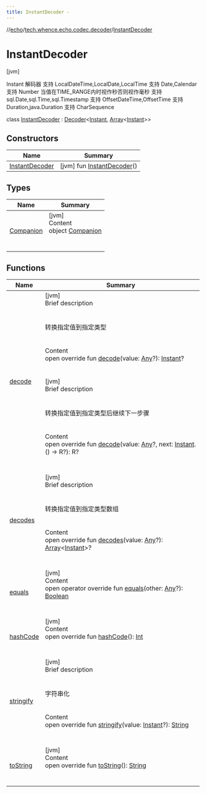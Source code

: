 ```yaml
---
title: InstantDecoder -
---
```

//[echo](../../index.md)/[tech.whence.echo.codec.decoder](../index.md)/[InstantDecoder](index.md)



# InstantDecoder  
 [jvm] 

Instant 解码器 支持 LocalDateTime,LocalDate,LocalTime 支持 Date,Calendar 支持 Number 当值在TIME_RANGE内时视作秒否则视作毫秒 支持 sql.Date,sql.Time,sql.Timestamp 支持 OffsetDateTime,OffsetTime 支持 Duration,java.Duration 支持 CharSequence

class [InstantDecoder](index.md) : [Decoder](../../tech.whence.echo.codec/-decoder/index.md)<[Instant](https://docs.oracle.com/javase/8/docs/api/java/time/Instant.html), [Array](https://kotlinlang.org/api/latest/jvm/stdlib/kotlin/-array/index.html)<[Instant](https://docs.oracle.com/javase/8/docs/api/java/time/Instant.html)>>    


## Constructors  
  
|  Name|  Summary| 
|---|---|
| [InstantDecoder](-instant-decoder.md)|  [jvm] fun [InstantDecoder](-instant-decoder.md)()   <br>


## Types  
  
|  Name|  Summary| 
|---|---|
| [Companion](-companion/index.md)| [jvm]  <br>Content  <br>object [Companion](-companion/index.md)  <br><br><br>


## Functions  
  
|  Name|  Summary| 
|---|---|
| [decode](decode.md)| [jvm]  <br>Brief description  <br><br><br>转换指定值到指定类型<br><br>  <br>Content  <br>open override fun [decode](decode.md)(value: [Any](https://kotlinlang.org/api/latest/jvm/stdlib/kotlin/-any/index.html)?): [Instant](https://docs.oracle.com/javase/8/docs/api/java/time/Instant.html)?  <br><br><br>[jvm]  <br>Brief description  <br><br><br>转换指定值到指定类型后继续下一步骤<br><br>  <br>Content  <br>open override fun <R> [decode](index.md#tech.whence.echo.codec/Decoder/decode/#kotlin.Any?#kotlin.Function1[java.time.Instant,TypeParam(bounds=[kotlin.Any?])?]/PointingToDeclaration/)(value: [Any](https://kotlinlang.org/api/latest/jvm/stdlib/kotlin/-any/index.html)?, next: [Instant](https://docs.oracle.com/javase/8/docs/api/java/time/Instant.html).() -> R?): R?  <br><br><br>
| [decodes](decodes.md)| [jvm]  <br>Brief description  <br><br><br>转换指定值到指定类型数组<br><br>  <br>Content  <br>open override fun [decodes](decodes.md)(value: [Any](https://kotlinlang.org/api/latest/jvm/stdlib/kotlin/-any/index.html)?): [Array](https://kotlinlang.org/api/latest/jvm/stdlib/kotlin/-array/index.html)<[Instant](https://docs.oracle.com/javase/8/docs/api/java/time/Instant.html)>?  <br><br><br>
| [equals](../../tech.whence.echo.webclient.response.exception/-response-unrecognized-exception/index.md#kotlin/Any/equals/#kotlin.Any?/PointingToDeclaration/)| [jvm]  <br>Content  <br>open operator override fun [equals](../../tech.whence.echo.webclient.response.exception/-response-unrecognized-exception/index.md#kotlin/Any/equals/#kotlin.Any?/PointingToDeclaration/)(other: [Any](https://kotlinlang.org/api/latest/jvm/stdlib/kotlin/-any/index.html)?): [Boolean](https://kotlinlang.org/api/latest/jvm/stdlib/kotlin/-boolean/index.html)  <br><br><br>
| [hashCode](../../tech.whence.echo.webclient.response.exception/-response-unrecognized-exception/index.md#kotlin/Any/hashCode/#/PointingToDeclaration/)| [jvm]  <br>Content  <br>open override fun [hashCode](../../tech.whence.echo.webclient.response.exception/-response-unrecognized-exception/index.md#kotlin/Any/hashCode/#/PointingToDeclaration/)(): [Int](https://kotlinlang.org/api/latest/jvm/stdlib/kotlin/-int/index.html)  <br><br><br>
| [stringify](index.md#tech.whence.echo.codec/Decoder/stringify/#java.time.Instant?/PointingToDeclaration/)| [jvm]  <br>Brief description  <br><br><br>字符串化<br><br>  <br>Content  <br>open override fun [stringify](index.md#tech.whence.echo.codec/Decoder/stringify/#java.time.Instant?/PointingToDeclaration/)(value: [Instant](https://docs.oracle.com/javase/8/docs/api/java/time/Instant.html)?): [String](https://kotlinlang.org/api/latest/jvm/stdlib/kotlin/-string/index.html)  <br><br><br>
| [toString](../../tech.whence.echo.webclient.response.exception/-response-unrecognized-exception/index.md#kotlin/Any/toString/#/PointingToDeclaration/)| [jvm]  <br>Content  <br>open override fun [toString](../../tech.whence.echo.webclient.response.exception/-response-unrecognized-exception/index.md#kotlin/Any/toString/#/PointingToDeclaration/)(): [String](https://kotlinlang.org/api/latest/jvm/stdlib/kotlin/-string/index.html)  <br><br><br>

